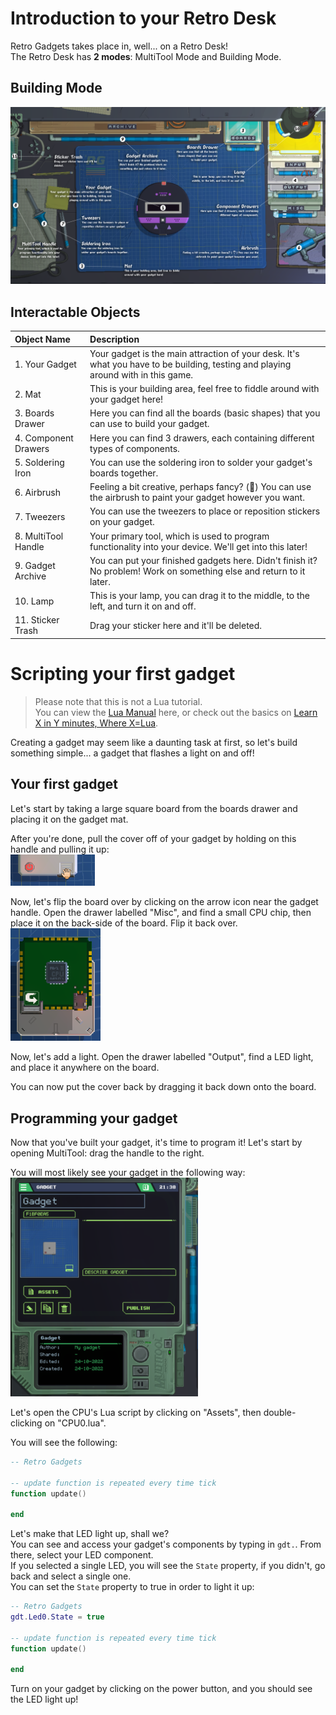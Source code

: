 # Introduction to your Retro Desk
Retro Gadgets takes place in, well... on a Retro Desk!  
The Retro Desk has **2 modes**: MultiTool Mode and Building Mode.

## Building Mode
<p align="center">
	<img src="../assets/examples/getting-started/building-mode.png" width="1000px">
</p>

## Interactable Objects

| Object Name          | Description                                                                                                                       |
| :------------------- | :-------------------------------------------------------------------------------------------------------------------------------- |
| 1. Your Gadget       | Your gadget is the main attraction of your desk. It's what you have to be building, testing and playing around with in this game. |
| 2. Mat               | This is your building area, feel free to fiddle around with your gadget here!                                                     |
| 3. Boards Drawer     | Here you can find all the boards (basic shapes) that you can use to build your gadget.                                            |
| 4. Component Drawers | Here you can find 3 drawers, each containing different types of components.                                                       |
| 5. Soldering Iron    | You can use the soldering iron to solder your gadget's boards together.                                                           |
| 6. Airbrush          | Feeling a bit creative, perhaps fancy? (🍷) You can use the airbrush to paint your gadget however you want.                        |
| 7. Tweezers          | You can use the tweezers to place or reposition stickers on your gadget.                                                          |
| 8. MultiTool Handle  | Your primary tool, which is used to program functionality into your device. We'll get into this later!                            |
| 9. Gadget Archive    | You can put your finished gadgets here. Didn't finish it? No problem! Work on something else and return to it later.              |
| 10. Lamp             | This is your lamp, you can drag it to the middle, to the left, and turn it on and off.                                            |
| 11. Sticker Trash    | Drag your sticker here and it'll be deleted.                                                                                      |

<!-- 
TODO:
- [ ] Add a section on how to make the led blink
- [ ] Go in-depth with a couple of component examples
-->

# Scripting your first gadget
> Please note that this is not a Lua tutorial.  
> You can view the [Lua Manual](http://www.lua.org/pil/contents.html) here, or check out the basics on [Learn X in Y minutes, Where X=Lua](https://learnxinyminutes.com/docs/lua/).

Creating a gadget may seem like a daunting task at first, so let's build something simple... a gadget that flashes a light on and off!

## Your first gadget
Let's start by taking a large square board from the boards drawer and placing it on the gadget mat.

After you're done, pull the cover off of your gadget by holding on this handle and pulling it up:  
<img src="../assets/examples/getting-started/board-cover.png" width="135">

Now, let's flip the board over by clicking on the arrow icon near the gadget handle. Open the drawer labelled "Misc", and find a small CPU chip, then place it on the back-side of the board. Flip it back over.  
<img src="../assets/examples/getting-started/board-cpuchip.png" height="180">

Now, let's add a light. Open the drawer labelled "Output", find a LED light, and place it anywhere on the board.

You can now put the cover back by dragging it back down onto the board.

## Programming your gadget
Now that you've built your gadget, it's time to program it!
Let's start by opening MultiTool: drag the handle to the right.

You will most likely see your gadget in the following way:  
<img src="../assets/examples/getting-started/gadget-multitool.png" width="300">

Let's open the CPU's Lua script by clicking on "Assets", then double-clicking on "CPU0.lua".

You will see the following:
```lua
-- Retro Gadgets

-- update function is repeated every time tick
function update()

end
```

Let's make that LED light up, shall we?  
You can see and access your gadget's components by typing in `gdt.`. From there, select your LED component.  
If you selected a single LED, you will see the `State` property, if you didn't, go back and select a single one.  
You can set the `State` property to true in order to light it up:
```lua
-- Retro Gadgets
gdt.Led0.State = true

-- update function is repeated every time tick
function update()

end
```

Turn on your gadget by clicking on the power button, and you should see the LED light up!